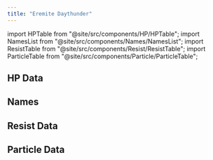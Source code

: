 ```yaml
---
title: "Eremite Daythunder"
---
```


import HPTable from "@site/src/components/HP/HPTable";
import NamesList from "@site/src/components/Names/NamesList";
import ResistTable from "@site/src/components/Resist/ResistTable";
import ParticleTable from "@site/src/components/Particle/ParticleTable";

## HP Data

<HPTable item_key="eremitedaythunder" data_src="enemy" />

## Names

<NamesList item_key="eremitedaythunder" data_src="enemy" />

## Resist Data

<ResistTable item_key="eremitedaythunder" data_src="enemy" />

## Particle Data

<ParticleTable item_key="eremitedaythunder" data_src="enemy" />